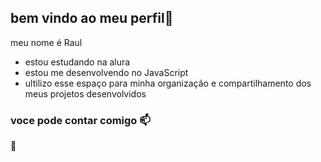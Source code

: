 ## bem vindo ao meu perfil👑

meu nome é Raul 

- estou estudando na alura
- estou me desenvolvendo no JavaScript
- ultilizo esse espaço para minha organização e compartilhamento dos meus projetos desenvolvidos 

### voce pode contar comigo 📫

🦁

